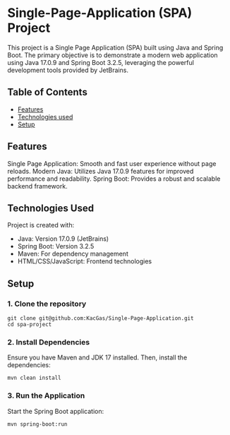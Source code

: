 # Single-Page-Application (SPA) Project

This project is a Single Page Application (SPA) built using Java and Spring Boot. The primary objective is to demonstrate a modern web application using Java 17.0.9 and Spring Boot 3.2.5, leveraging the powerful development tools provided by JetBrains.

## Table of Contents
* [Features](#features)
* [Technologies used](#technologies-used)
* [Setup](#setup)

## Features
Single Page Application: Smooth and fast user experience without page reloads.
Modern Java: Utilizes Java 17.0.9 features for improved performance and readability.
Spring Boot: Provides a robust and scalable backend framework.

## Technologies Used
Project is created with:
* Java: Version 17.0.9 (JetBrains)
* Spring Boot: Version 3.2.5
* Maven: For dependency management
* HTML/CSS/JavaScript: Frontend technologies

## Setup
### 1. Clone the repository
```
git clone git@github.com:KacGas/Single-Page-Application.git
cd spa-project
```
### 2. Install Dependencies
Ensure you have Maven and JDK 17 installed. Then, install the dependencies:
```
mvn clean install

```
### 3. Run the Application
Start the Spring Boot application:
```
mvn spring-boot:run
```
